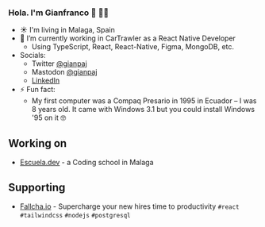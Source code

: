### Hola. I'm Gianfranco 👋 👩‍🌾

<!-- [![Contact me on Codementor to get live 1:1 coding help](https://www.codementor.io/m-badges/gianpaj/find-me-on-cm-b.svg)](https://www.codementor.io/@gianpaj?refer=badge) -->

- ☀️ I'm living in Malaga, Spain
- 🔭 I’m currently working in CarTrawler as a React Native Developer
  - Using TypeScript, React, React-Native, Figma, MongoDB, etc.
- Socials:
  - Twitter [@gianpaj](https://twitter.com/gianpaj)
  - Mastodon [@gianpaj](https://mastodon.social/@gianpaj)
  - [LinkedIn](https://linkedin.com/in/gianpaj)
- ⚡ Fun fact:
  - My first computer was a Compaq Presario in 1995 in Ecuador – I was 8 years old. It came with Windows 3.1 but you could install Windows '95 on it 🤓

## Working on 

- [Escuela.dev](https://escuela.dev/) - a Coding school in Malaga

## Supporting

- [Fallcha.io](https://app.fallcha.io/) - Supercharge your new hires time to productivity `#react` `#tailwindcss` `#nodejs` `#postgresql`
